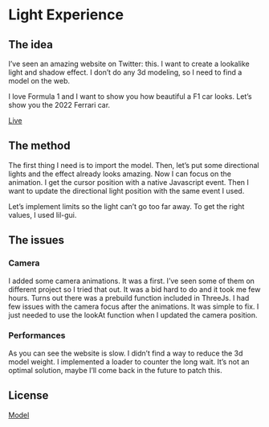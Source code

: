 # Light Experience

## The idea

I’ve seen an amazing website on Twitter: this. I want to create a lookalike light and shadow effect. I don’t do any 3d modeling, so I need to find a model on the web.

I love Formula 1 and I want to show you how beautiful a F1 car looks. Let’s show you the 2022 Ferrari car.

[Live](https://light-xp.netlify.app/)

## The method

The first thing I need is to import the model. Then, let’s put some directional lights and the effect already looks amazing. Now I can focus on the animation. I get the cursor position with a native Javascript event. Then I want to update the directional light position with the same event I used.

Let’s implement limits so the light can’t go too far away. To get the right values, I used lil-gui.

## The issues

### Camera

I added some camera animations. It was a first. I’ve seen some of them on different project so I tried that out. It was a bid hard to do and it took me few hours. Turns out there was a prebuild function included in ThreeJs. I had few issues with the camera focus after the animations. It was simple to fix. I just needed to use the lookAt function when I updated the camera position.

### Performances

As you can see the website is slow. I didn’t find a way to reduce the 3d model weight. I implemented a loader to counter the long wait. It’s not an optimal solution, maybe I’ll come back in the future to patch this.

## License

[Model](https://github.com/rqphy/LightExperience/blob/main/static/models/F1/license.txt)
